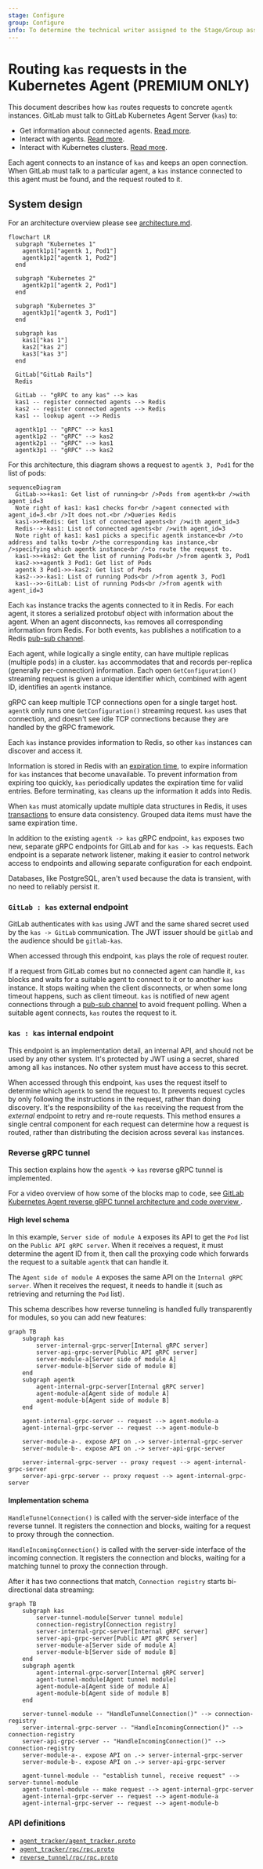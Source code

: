 ```yaml
---
stage: Configure
group: Configure
info: To determine the technical writer assigned to the Stage/Group associated with this page, see https://about.gitlab.com/handbook/engineering/ux/technical-writing/#designated-technical-writers
---
```


# Routing `kas` requests in the Kubernetes Agent **(PREMIUM ONLY)**

This document describes how `kas` routes requests to concrete `agentk` instances.
GitLab must talk to GitLab Kubernetes Agent Server (`kas`) to:

- Get information about connected agents. [Read more](https://gitlab.com/gitlab-org/gitlab/-/issues/249560).
- Interact with agents. [Read more](https://gitlab.com/gitlab-org/gitlab/-/issues/230571).
- Interact with Kubernetes clusters. [Read more](https://gitlab.com/gitlab-org/gitlab/-/issues/240918).

Each agent connects to an instance of `kas` and keeps an open connection. When
GitLab must talk to a particular agent, a `kas` instance connected to this agent must
be found, and the request routed to it.

## System design

For an architecture overview please see
[architecture.md](https://gitlab.com/gitlab-org/cluster-integration/gitlab-agent/-/blob/master/doc/architecture.md).

```mermaid
flowchart LR
  subgraph "Kubernetes 1"
    agentk1p1["agentk 1, Pod1"]
    agentk1p2["agentk 1, Pod2"]
  end

  subgraph "Kubernetes 2"
    agentk2p1["agentk 2, Pod1"]
  end

  subgraph "Kubernetes 3"
    agentk3p1["agentk 3, Pod1"]
  end

  subgraph kas
    kas1["kas 1"]
    kas2["kas 2"]
    kas3["kas 3"]
  end

  GitLab["GitLab Rails"]
  Redis

  GitLab -- "gRPC to any kas" --> kas
  kas1 -- register connected agents --> Redis
  kas2 -- register connected agents --> Redis
  kas1 -- lookup agent --> Redis

  agentk1p1 -- "gRPC" --> kas1
  agentk1p2 -- "gRPC" --> kas2
  agentk2p1 -- "gRPC" --> kas1
  agentk3p1 -- "gRPC" --> kas2
```

For this architecture, this diagram shows a request to `agentk 3, Pod1` for the list of pods:

```mermaid
sequenceDiagram
  GitLab->>+kas1: Get list of running<br />Pods from agentk<br />with agent_id=3
  Note right of kas1: kas1 checks for<br />agent connected with agent_id=3.<br />It does not.<br />Queries Redis
  kas1->>+Redis: Get list of connected agents<br />with agent_id=3
  Redis-->-kas1: List of connected agents<br />with agent_id=3
  Note right of kas1: kas1 picks a specific agentk instance<br />to address and talks to<br />the corresponding kas instance,<br />specifying which agentk instance<br />to route the request to.
  kas1->>+kas2: Get the list of running Pods<br />from agentk 3, Pod1
  kas2->>+agentk 3 Pod1: Get list of Pods
  agentk 3 Pod1->>-kas2: Get list of Pods
  kas2-->>-kas1: List of running Pods<br />from agentk 3, Pod1
  kas1-->>-GitLab: List of running Pods<br />from agentk with agent_id=3
```

Each `kas` instance tracks the agents connected to it in Redis. For each agent, it
stores a serialized protobuf object with information about the agent. When an agent
disconnects, `kas` removes all corresponding information from Redis. For both events,
`kas` publishes a notification to a Redis [pub-sub channel](https://redis.io/topics/pubsub).

Each agent, while logically a single entity, can have multiple replicas (multiple pods)
in a cluster. `kas` accommodates that and records per-replica (generally per-connection)
information. Each open `GetConfiguration()` streaming request is given
a unique identifier which, combined with agent ID, identifies an `agentk` instance.

gRPC can keep multiple TCP connections open for a single target host. `agentk` only
runs one `GetConfiguration()` streaming request. `kas` uses that connection, and
doesn't see idle TCP connections because they are handled by the gRPC framework.

Each `kas` instance provides information to Redis, so other `kas` instances can discover and access it.

Information is stored in Redis with an [expiration time](https://redis.io/commands/expire),
to expire information for `kas` instances that become unavailable. To prevent
information from expiring too quickly, `kas` periodically updates the expiration time
for valid entries. Before terminating, `kas` cleans up the information it adds into Redis.

When `kas` must atomically update multiple data structures in Redis, it uses
[transactions](https://redis.io/topics/transactions) to ensure data consistency.
Grouped data items must have the same expiration time.

In addition to the existing `agentk -> kas` gRPC endpoint, `kas` exposes two new,
separate gRPC endpoints for GitLab and for `kas -> kas` requests. Each endpoint
is a separate network listener, making it easier to control network access to endpoints
and allowing separate configuration for each endpoint.

Databases, like PostgreSQL, aren't used because the data is transient, with no need
to reliably persist it.

### `GitLab : kas` external endpoint

GitLab authenticates with `kas` using JWT and the same shared secret used by the
`kas -> GitLab` communication. The JWT issuer should be `gitlab` and the audience
should be `gitlab-kas`.

When accessed through this endpoint, `kas` plays the role of request router.

If a request from GitLab comes but no connected agent can handle it, `kas` blocks
and waits for a suitable agent to connect to it or to another `kas` instance. It
stops waiting when the client disconnects, or when some long timeout happens, such
as client timeout. `kas` is notified of new agent connections through a
[pub-sub channel](https://redis.io/topics/pubsub) to avoid frequent polling.
When a suitable agent connects, `kas` routes the request to it.

### `kas : kas` internal endpoint

This endpoint is an implementation detail, an internal API, and should not be used
by any other system. It's protected by JWT using a secret, shared among all `kas`
instances. No other system must have access to this secret.

When accessed through this endpoint, `kas` uses the request itself to determine
which `agentk` to send the request to. It prevents request cycles by only following
the instructions in the request, rather than doing discovery. It's the responsibility
of the `kas` receiving the request from the _external_ endpoint to retry and re-route
requests. This method ensures a single central component for each request can determine
how a request is routed, rather than distributing the decision across several `kas` instances.

### Reverse gRPC tunnel

This section explains how the `agentk` -> `kas` reverse gRPC tunnel is implemented.

<i class="fa fa-youtube-play youtube" aria-hidden="true"></i>
For a video overview of how some of the blocks map to code, see
[GitLab Kubernetes Agent reverse gRPC tunnel architecture and code overview
](https://www.youtube.com/watch?v=9pnQF76hyZc).

#### High level schema

In this example, `Server side of module A` exposes its API to get the `Pod` list
on the `Public API gRPC server`. When it receives a request, it must determine
the agent ID from it, then call the proxying code which forwards the request to
a suitable `agentk` that can handle it.

The `Agent side of module A` exposes the same API on the `Internal gRPC server`.
When it receives the request, it needs to handle it (such as retrieving and returning
the `Pod` list).

This schema describes how reverse tunneling is handled fully transparently
for modules, so you can add new features:

```mermaid
graph TB
    subgraph kas
        server-internal-grpc-server[Internal gRPC server]
        server-api-grpc-server[Public API gRPC server]
        server-module-a[Server side of module A]
        server-module-b[Server side of module B]
    end
    subgraph agentk
        agent-internal-grpc-server[Internal gRPC server]
        agent-module-a[Agent side of module A]
        agent-module-b[Agent side of module B]
    end

    agent-internal-grpc-server -- request --> agent-module-a
    agent-internal-grpc-server -- request --> agent-module-b

    server-module-a-. expose API on .-> server-internal-grpc-server
    server-module-b-. expose API on .-> server-api-grpc-server

    server-internal-grpc-server -- proxy request --> agent-internal-grpc-server
    server-api-grpc-server -- proxy request --> agent-internal-grpc-server
```

#### Implementation schema

`HandleTunnelConnection()` is called with the server-side interface of the reverse
tunnel. It registers the connection and blocks, waiting for a request to proxy
through the connection.

`HandleIncomingConnection()` is called with the server-side interface of the incoming
connection. It registers the connection and blocks, waiting for a matching tunnel
to proxy the connection through.

After it has two connections that match, `Connection registry` starts bi-directional
data streaming:

```mermaid
graph TB
    subgraph kas
        server-tunnel-module[Server tunnel module]
        connection-registry[Connection registry]
        server-internal-grpc-server[Internal gRPC server]
        server-api-grpc-server[Public API gRPC server]
        server-module-a[Server side of module A]
        server-module-b[Server side of module B]
    end
    subgraph agentk
        agent-internal-grpc-server[Internal gRPC server]
        agent-tunnel-module[Agent tunnel module]
        agent-module-a[Agent side of module A]
        agent-module-b[Agent side of module B]
    end

    server-tunnel-module -- "HandleTunnelConnection()" --> connection-registry
    server-internal-grpc-server -- "HandleIncomingConnection()" --> connection-registry
    server-api-grpc-server -- "HandleIncomingConnection()" --> connection-registry
    server-module-a-. expose API on .-> server-internal-grpc-server
    server-module-b-. expose API on .-> server-api-grpc-server

    agent-tunnel-module -- "establish tunnel, receive request" --> server-tunnel-module
    agent-tunnel-module -- make request --> agent-internal-grpc-server
    agent-internal-grpc-server -- request --> agent-module-a
    agent-internal-grpc-server -- request --> agent-module-b
```

### API definitions

- [`agent_tracker/agent_tracker.proto`](https://gitlab.com/gitlab-org/cluster-integration/gitlab-agent/-/blob/master/internal/module/agent_tracker/agent_tracker.proto)
- [`agent_tracker/rpc/rpc.proto`](https://gitlab.com/gitlab-org/cluster-integration/gitlab-agent/-/blob/master/internal/module/agent_tracker/rpc/rpc.proto)
- [`reverse_tunnel/rpc/rpc.proto`](https://gitlab.com/gitlab-org/cluster-integration/gitlab-agent/-/blob/master/internal/module/reverse_tunnel/rpc/rpc.proto)
